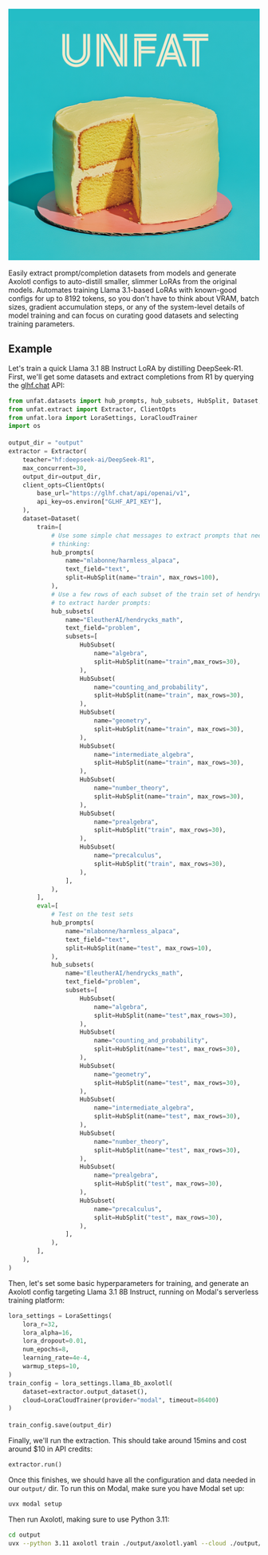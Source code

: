 ![unfat](./unfat.png)

Easily extract prompt/completion datasets from models and generate Axolotl
configs to auto-distill smaller, slimmer LoRAs from the original models.
Automates training Llama 3.1-based LoRAs with known-good configs for up to 8192
tokens, so you don't have to think about VRAM, batch sizes, gradient
accumulation steps, or any of the system-level details of model training and
can focus on curating good datasets and selecting training parameters.

## Example

Let's train a quick Llama 3.1 8B Instruct LoRA by distilling DeepSeek-R1.
First, we'll get some datasets and extract completions from R1 by querying the
[glhf.chat](https://glhf.chat) API:

```python
from unfat.datasets import hub_prompts, hub_subsets, HubSplit, Dataset, HubSubset
from unfat.extract import Extractor, ClientOpts
from unfat.lora import LoraSettings, LoraCloudTrainer
import os

output_dir = "output"
extractor = Extractor(
    teacher="hf:deepseek-ai/DeepSeek-R1",
    max_concurrent=30,
    output_dir=output_dir,
    client_opts=ClientOpts(
        base_url="https://glhf.chat/api/openai/v1",
        api_key=os.environ["GLHF_API_KEY"],
    ),
    dataset=Dataset(
        train=[
            # Use some simple chat messages to extract prompts that need less
            # thinking:
            hub_prompts(
                name="mlabonne/harmless_alpaca",
                text_field="text",
                split=HubSplit(name="train", max_rows=100),
            ),
            # Use a few rows of each subset of the train set of hendrycks_math
            # to extract harder prompts:
            hub_subsets(
                name="EleutherAI/hendrycks_math",
                text_field="problem",
                subsets=[
                    HubSubset(
                        name="algebra",
                        split=HubSplit(name="train",max_rows=30),
                    ),
                    HubSubset(
                        name="counting_and_probability",
                        split=HubSplit(name="train", max_rows=30),
                    ),
                    HubSubset(
                        name="geometry",
                        split=HubSplit(name="train", max_rows=30),
                    ),
                    HubSubset(
                        name="intermediate_algebra",
                        split=HubSplit(name="train", max_rows=30),
                    ),
                    HubSubset(
                        name="number_theory",
                        split=HubSplit(name="train", max_rows=30),
                    ),
                    HubSubset(
                        name="prealgebra",
                        split=HubSplit("train", max_rows=30),
                    ),
                    HubSubset(
                        name="precalculus",
                        split=HubSplit("train", max_rows=30),
                    ),
                ],
            ),
        ],
        eval=[
            # Test on the test sets
            hub_prompts(
                name="mlabonne/harmless_alpaca",
                text_field="text",
                split=HubSplit(name="test", max_rows=10),
            ),
            hub_subsets(
                name="EleutherAI/hendrycks_math",
                text_field="problem",
                subsets=[
                    HubSubset(
                        name="algebra",
                        split=HubSplit(name="test",max_rows=30),
                    ),
                    HubSubset(
                        name="counting_and_probability",
                        split=HubSplit(name="test", max_rows=30),
                    ),
                    HubSubset(
                        name="geometry",
                        split=HubSplit(name="test", max_rows=30),
                    ),
                    HubSubset(
                        name="intermediate_algebra",
                        split=HubSplit(name="test", max_rows=30),
                    ),
                    HubSubset(
                        name="number_theory",
                        split=HubSplit(name="test", max_rows=30),
                    ),
                    HubSubset(
                        name="prealgebra",
                        split=HubSplit("test", max_rows=30),
                    ),
                    HubSubset(
                        name="precalculus",
                        split=HubSplit("test", max_rows=30),
                    ),
                ],
            ),
        ],
    ),
)
```

Then, let's set some basic hyperparameters for training, and generate an
Axolotl config targeting Llama 3.1 8B Instruct, running on Modal's serverless
training platform:

```python
lora_settings = LoraSettings(
    lora_r=32,
    lora_alpha=16,
    lora_dropout=0.01,
    num_epochs=8,
    learning_rate=4e-4,
    warmup_steps=10,
)
train_config = lora_settings.llama_8b_axolotl(
    dataset=extractor.output_dataset(),
    cloud=LoraCloudTrainer(provider="modal", timeout=86400)
)

train_config.save(output_dir)
```

Finally, we'll run the extraction. This should take around 15mins and cost
around $10 in API credits:

```python
extractor.run()
```

Once this finishes, we should have all the configuration and data needed in our
`output/` dir. To run this on Modal, make sure you have Modal set up:

```bash
uvx modal setup
```

Then run Axolotl, making sure to use Python 3.11:

```bash
cd output
uvx --python 3.11 axolotl train ./output/axolotl.yaml --cloud ./output/cloud_config.yaml
```
